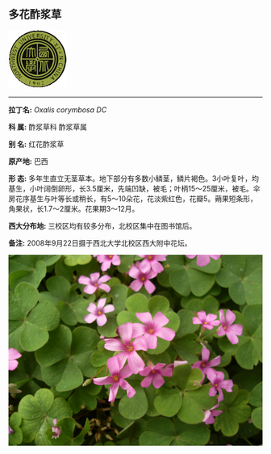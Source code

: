 ## 多花酢浆草

![西北大学校园网络植物志](JPG/nwu.gif)

---

**拉丁名:**  _Oxalis corymbosa DC_

**科 属:** 酢浆草科 酢浆草属

**别 名:** 红花酢浆草

**原产地:** 巴西

**形  态:** 多年生直立无茎草本。地下部分有多数小鳞茎，鳞片褐色。3小叶复叶，均基生，小叶阔倒卵形，长3.5厘米，先端凹缺，被毛；叶柄15～25厘米，被毛。伞房花序基生与叶等长或稍长，有5～10朵花，花淡紫红色，花瓣5。蒴果短条形，角果状，长1.7～2厘米。花果期3～12月。

**西大分布地:** 三校区均有较多分布，北校区集中在图书馆后。 　

**备注:** 2008年9月22日摄于西北大学北校区西大附中花坛。

![多花酢浆草](JPG/多花酢浆草.JPG) 


